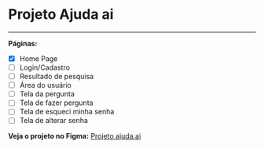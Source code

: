 # Projeto Ajuda ai
---

**Páginas:**

- [x] Home Page
- [ ] Login/Cadastro
- [ ] Resultado de pesquisa
- [ ] Área do usuário
- [ ] Tela da pergunta
- [ ] Tela de fazer pergunta
- [ ] Tela de esqueci minha senha
- [ ] Tela de alterar senha

**Veja o projeto no Figma:** <a target="_blank" href="https://www.figma.com/file/yq86uhCv3JcmPrV4HOt357/Projeto-Ajuda.ai">Projeto ajuda.ai</a>